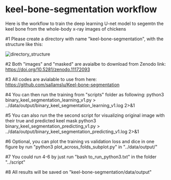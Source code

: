 # keel-bone-segmentation workflow
Here is the workflow to train the deep learning U-net model to 
segemtn the keel bone from the whole-body x-ray images of chickens   

#1 Please create a directory with name "keel-bone-segmentation", with the structure like this:

![directory_structure](https://github.com/sallamslu/Keel-bone-segmentation/assets/91287246/399f8b9d-5482-4318-aa40-9e47181665e8)


#2 Both "images" and "masked" are avaialbe to download from Zenodo link: https://doi.org/10.5281/zenodo.11172093 

#3 All codes are avialable to use from here: https://github.com/sallamslu/Keel-bone-segmentation 

#4 You can then run the training from "scripts" folder as following:
python3 binary_keel_segmentation_learning_v1.py   > ../data/output/binary_keel_segmentation_learning_v1.log   2>&1

#5 You can also run the the second script for visualizing original image with their true and predicted keel mask
python3 binary_keel_segmentation_predicting_v1.py > ../data/output/binary_keel_segmentation_predicting_v1.log 2>&1

#6 Optional, you can plot the training vs validation loss and dice in one figure by run
 "python3 plot_across_folds_subplot.py" in "../data/output/"

#7 You could run 4-6 by just run 
 "bash to_run_python3.txt" in the folder "../script"

#8 All results will be saved on "keel-bone-segmentation/data/output"



